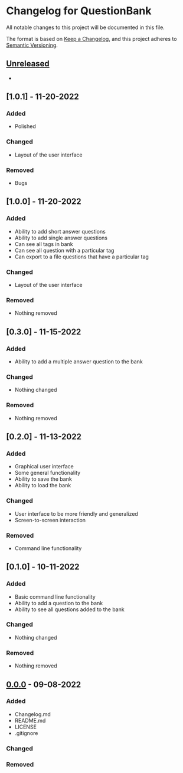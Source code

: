 # Changelog for QuestionBank
All notable changes to this project will be documented in this file.

The format is based on [Keep a Changelog](https://keepachangelog.com/en/1.0.0/),
and this project adheres to [Semantic Versioning](https://semver.org/spec/v2.0.0.html).



## [Unreleased]
-


## [1.0.1] - 11-20-2022
### Added
- Polished

### Changed
- Layout of the user interface

### Removed
- Bugs



## [1.0.0] - 11-20-2022
### Added
- Ability to add short answer questions
- Ability to add single answer questions
- Can see all tags in bank
- Can see all question with a particular tag
- Can export to a file questions that have a particular tag

### Changed
- Layout of the user interface

### Removed
- Nothing removed 

## [0.3.0] - 11-15-2022
### Added
- Ability to add a multiple answer question to the bank

### Changed
- Nothing changed

### Removed
- Nothing removed  

## [0.2.0] - 11-13-2022
### Added
- Graphical user interface
- Some general functionality
- Ability to save the bank
- Ability to load the bank

### Changed
- User interface to be more friendly and generalized
- Screen-to-screen interaction

### Removed
- Command line functionality

## [0.1.0] - 10-11-2022
### Added
- Basic command line functionality
- Ability to add a question to the bank
- Ability to see all questions added to the bank

### Changed
- Nothing changed

### Removed
- Nothing removed

## [0.0.0] - 09-08-2022
### Added
- Changelog.md
- README.md
- LICENSE
- .gitignore

### Changed


### Removed




[Unreleased]: https://github.com/CS3321TeamC/QuestionBank
[0.0.0]: https://github.com/CS3321TeamC/QuestionBank
